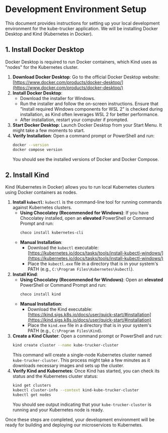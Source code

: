 # Development Environment Setup

This document provides instructions for setting up your local development environment for the kube-trucker application. We will be installing Docker Desktop and Kind (Kubernetes in Docker).

## 1. Install Docker Desktop

Docker Desktop is required to run Docker containers, which Kind uses as "nodes" for the Kubernetes cluster.

1.  **Download Docker Desktop**: Go to the official Docker Desktop website: [https://www.docker.com/products/docker-desktop/](https://www.docker.com/products/docker-desktop/)
2.  **Install Docker Desktop**:
    *   Download the installer for Windows.
    *   Run the installer and follow the on-screen instructions. Ensure that "Install required Windows components for WSL 2" is checked during installation, as Kind often leverages WSL 2 for better performance.
    *   After installation, restart your computer if prompted.
3.  **Start Docker Desktop**: Launch Docker Desktop from your Start Menu. It might take a few moments to start.
4.  **Verify Installation**: Open a command prompt or PowerShell and run:
    ```bash
    docker --version
    docker compose version
    ```
    You should see the installed versions of Docker and Docker Compose.

## 2. Install Kind

Kind (Kubernetes in Docker) allows you to run local Kubernetes clusters using Docker containers as nodes.

1.  **Install `kubectl`**: `kubectl` is the command-line tool for running commands against Kubernetes clusters.
    *   **Using Chocolatey (Recommended for Windows)**: If you have Chocolatey installed, open an **elevated** PowerShell or Command Prompt and run:
        ```bash
        choco install kubernetes-cli
        ```
    *   **Manual Installation**:
        *   Download the `kubectl` executable: [https://kubernetes.io/docs/tasks/tools/install-kubectl-windows/](https://kubernetes.io/docs/tasks/tools/install-kubectl-windows/)
        *   Place the `kubectl.exe` file in a directory that is in your system's PATH (e.g., `C:\Program Files\Kubernetes\kubectl`).
2.  **Install Kind**:
    *   **Using Chocolatey (Recommended for Windows)**: Open an **elevated** PowerShell or Command Prompt and run:
        ```bash
        choco install kind
        ```
    *   **Manual Installation**:
        *   Download the Kind executable: [https://kind.sigs.k8s.io/docs/user/quick-start/#installation](https://kind.sigs.k8s.io/docs/user/quick-start/#installation)
        *   Place the `kind.exe` file in a directory that is in your system's PATH (e.g., `C:\Program Files\Kind`).
3.  **Create a Kind Cluster**: Open a command prompt or PowerShell and run:
    ```bash
    kind create cluster --name kube-trucker-cluster
    ```
    This command will create a single-node Kubernetes cluster named `kube-trucker-cluster`. This process might take a few minutes as it downloads necessary images and sets up the cluster.
4.  **Verify Kind and Kubernetes**: Once Kind has started, you can check its status and the Kubernetes cluster status:
    ```bash
    kind get clusters
    kubectl cluster-info --context kind-kube-trucker-cluster
    kubectl get nodes
    ```
    You should see output indicating that your `kube-trucker-cluster` is running and your Kubernetes node is ready.

Once these steps are completed, your development environment will be ready for building and deploying our microservices to Kubernetes.